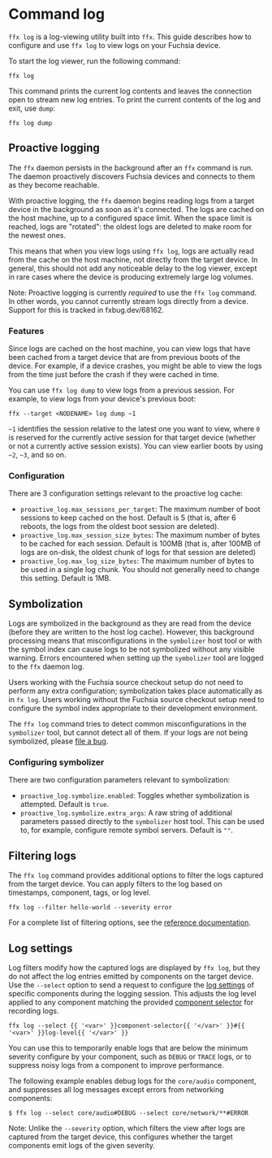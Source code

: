 # Command log

`ffx log` is a log-viewing utility built into `ffx`. This guide describes how to
configure and use `ffx log` to view logs on your Fuchsia device.

To start the log viewer, run the following command:

```posix-terminal
ffx log
```

This command prints the current log contents and leaves the connection open to
stream new log entries. To print the current contents of the log and exit, use `dump`:

```posix-terminal
ffx log dump
```

## Proactive logging

The `ffx` daemon persists in the background after an `ffx` command is run. The daemon proactively
discovers Fuchsia devices and connects to them as they become reachable.

With proactive logging, the `ffx` daemon begins reading logs from a target device in the background
as soon as it's connected. The logs are cached on the host machine, up to a configured space limit.
When the space limit is reached, logs are "rotated": the oldest logs are deleted to make room for
the newest ones.

This means that when you view logs using `ffx log`, logs are actually read from the cache on the
host machine, not directly from the target device. In general, this should not add any noticeable
delay to the log viewer, except in rare cases where the device is producing extremely large log
volumes.

Note: Proactive logging is currently _required_ to use the `ffx log` command. In other words, you
cannot currently stream logs directly from a device. Support for this is tracked in fxbug.dev/68162.

### Features

Since logs are cached on the host machine, you can view logs that have been cached from a target
device that are from previous boots of the device. For example, if a device crashes, you might be
able to view the logs from the time just before the crash if they were cached in time.

You can use `ffx log dump` to view logs from a previous session. For example, to view logs from your
device's previous boot:

```posix-terminal
ffx --target <NODENAME> log dump ~1
```

`~1` identifies the session relative to the latest one you want to view, where `0` is reserved for
the currently active session for that target device (whether or not a currently active session exists). You
can view earlier boots by using `~2`, `~3`, and so on.

### Configuration

There are 3 configuration settings relevant to the proactive log cache:

- `proactive_log.max_sessions_per_target`: The maximum number of boot sessions to keep cached on the
  host. Default is 5 (that is, after 6 reboots, the logs from the oldest boot session are deleted).
- `proactive_log.max_session_size_bytes`: The maximum number of bytes to be cached for each session.
  Default is 100MB (that is, after 100MB of logs are on-disk, the oldest chunk of logs for that
  session are deleted)
- `proactive_log.max_log_size_bytes`: The maximum number of bytes to be used in a single log chunk.
  You should not generally need to change this setting. Default is 1MB.

## Symbolization

Logs are symbolized in the background as they are read from the device (before they are written to
the host log cache). However, this background processing means that misconfigurations in the
`symbolizer` host tool or with the symbol index can cause logs to be not symbolized without any
visible warning. Errors encountered when setting up the `symbolizer` tool are logged to the `ffx`
daemon log.

Users working with the Fuchsia source checkout setup do not need to perform any extra configuration;
symbolization takes place automatically as in `fx log`. Users working without the Fuchsia source
checkout setup need to configure the symbol index appropriate to their development environment.

The `ffx log` command tries to detect common misconfigurations in the `symbolizer` tool, but cannot
detect all of them. If your logs are not being symbolized, please
[file a bug](https://bugs.fuchsia.dev/p/fuchsia/issues/entry?template=ffx+User+Bug).

### Configuring symbolizer

There are two configuration parameters relevant to symbolization:

- `proactive_log.symbolize.enabled`: Toggles whether symbolization is attempted. Default is `true`.
- `proactive_log.symbolize.extra_args`: A raw string of additional parameters passed directly to the
  `symbolizer` host tool. This can be used to, for example, configure remote symbol servers. Default
  is `""`.

## Filtering logs

The `ffx log` command provides additional options to filter the logs captured from the target
device. You can apply filters to the log based on timestamps, component, tags, or log level.

```posix-terminal
ffx log --filter hello-world --severity error
```

For a complete list of filtering options, see the [reference documentation][ffx-reference].

## Log settings

Log filters modify how the captured logs are displayed by `ffx log`, but they do not affect the
log entries emitted by components on the target device. Use the `--select` option to send a
request to configure the [log settings][fidl-logsettings] of specific components during the
logging session. This adjusts the log level applied to any component matching the provided
[component selector][component-select] for recording logs.

```posix-terminal
ffx log --select {{ '<var>' }}component-selector{{ '</var>' }}#{{ '<var>' }}log-level{{ '</var>' }}
```

You can use this to temporarily enable logs that are below the minimum severity configure by your
component, such as `DEBUG` or `TRACE` logs, or to suppress noisy logs from a component to improve
performance.

The following example enables debug logs for the `core/audio` component, and suppresses all log
messages except errors from networking components:

```none {:.devsite-disable-click-to-copy}
$ ffx log --select core/audio#DEBUG --select core/network/**#ERROR
```

Note: Unlike the `--severity` option, which filters the view after logs are captured from the
target device, this configures whether the target components emit logs of the given severity.

[component-select]: /docs/development/tools/ffx/commands/component-select.md
[ffx-reference]: https://fuchsia.dev/reference/tools/sdk/ffx
[fidl-logsettings]: https://fuchsia.dev/reference/fidl/fuchsia.diagnostics#LogSettings

